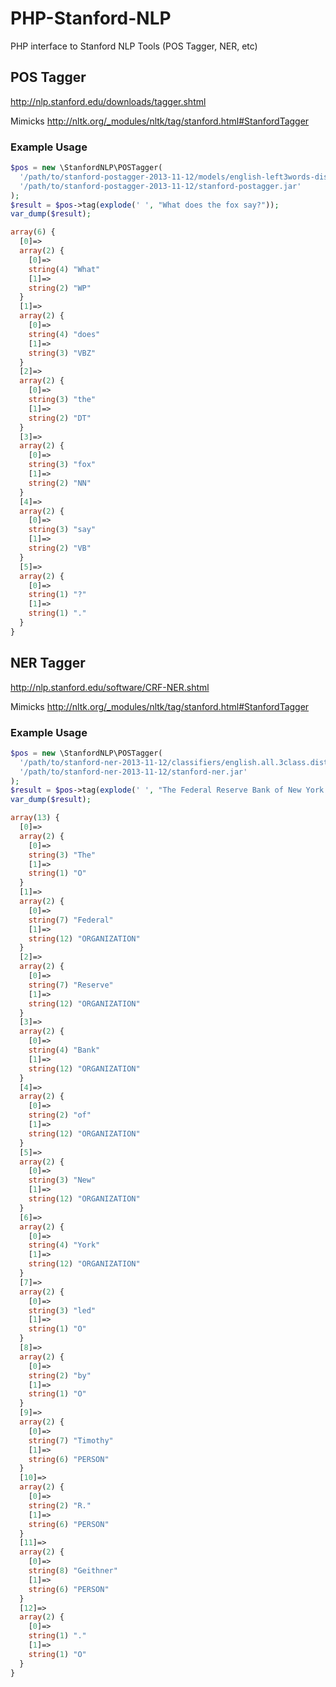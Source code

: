 # PHP-Stanford-NLP #

PHP interface to Stanford NLP Tools (POS Tagger, NER, etc)

## POS Tagger ##

http://nlp.stanford.edu/downloads/tagger.shtml

Mimicks http://nltk.org/_modules/nltk/tag/stanford.html#StanfordTagger

### Example Usage ###

```php
$pos = new \StanfordNLP\POSTagger(
  '/path/to/stanford-postagger-2013-11-12/models/english-left3words-distsim.tagger',
  '/path/to/stanford-postagger-2013-11-12/stanford-postagger.jar'
);
$result = $pos->tag(explode(' ', "What does the fox say?")); 
var_dump($result);

array(6) {
  [0]=>
  array(2) {
    [0]=>
    string(4) "What"
    [1]=>
    string(2) "WP"
  }
  [1]=>
  array(2) {
    [0]=>
    string(4) "does"
    [1]=>
    string(3) "VBZ"
  }
  [2]=>
  array(2) {
    [0]=>
    string(3) "the"
    [1]=>
    string(2) "DT"
  }
  [3]=>
  array(2) {
    [0]=>
    string(3) "fox"
    [1]=>
    string(2) "NN"
  }
  [4]=>
  array(2) {
    [0]=>
    string(3) "say"
    [1]=>
    string(2) "VB"
  }
  [5]=>
  array(2) {
    [0]=>
    string(1) "?"
    [1]=>
    string(1) "."
  }
}


```

## NER Tagger ##

http://nlp.stanford.edu/software/CRF-NER.shtml

Mimicks http://nltk.org/_modules/nltk/tag/stanford.html#StanfordTagger

### Example Usage ###

```php
$pos = new \StanfordNLP\POSTagger(
  '/path/to/stanford-ner-2013-11-12/classifiers/english.all.3class.distsim.crf.ser.gz',
  '/path/to/stanford-ner-2013-11-12/stanford-ner.jar'
);
$result = $pos->tag(explode(' ', "The Federal Reserve Bank of New York led by Timothy R. Geithner.")); 
var_dump($result);

array(13) {
  [0]=>
  array(2) {
    [0]=>
    string(3) "The"
    [1]=>
    string(1) "O"
  }
  [1]=>
  array(2) {
    [0]=>
    string(7) "Federal"
    [1]=>
    string(12) "ORGANIZATION"
  }
  [2]=>
  array(2) {
    [0]=>
    string(7) "Reserve"
    [1]=>
    string(12) "ORGANIZATION"
  }
  [3]=>
  array(2) {
    [0]=>
    string(4) "Bank"
    [1]=>
    string(12) "ORGANIZATION"
  }
  [4]=>
  array(2) {
    [0]=>
    string(2) "of"
    [1]=>
    string(12) "ORGANIZATION"
  }
  [5]=>
  array(2) {
    [0]=>
    string(3) "New"
    [1]=>
    string(12) "ORGANIZATION"
  }
  [6]=>
  array(2) {
    [0]=>
    string(4) "York"
    [1]=>
    string(12) "ORGANIZATION"
  }
  [7]=>
  array(2) {
    [0]=>
    string(3) "led"
    [1]=>
    string(1) "O"
  }
  [8]=>
  array(2) {
    [0]=>
    string(2) "by"
    [1]=>
    string(1) "O"
  }
  [9]=>
  array(2) {
    [0]=>
    string(7) "Timothy"
    [1]=>
    string(6) "PERSON"
  }
  [10]=>
  array(2) {
    [0]=>
    string(2) "R."
    [1]=>
    string(6) "PERSON"
  }
  [11]=>
  array(2) {
    [0]=>
    string(8) "Geithner"
    [1]=>
    string(6) "PERSON"
  }
  [12]=>
  array(2) {
    [0]=>
    string(1) "."
    [1]=>
    string(1) "O"
  }
}

```

